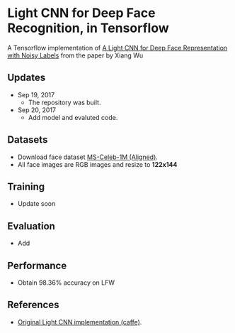 #  Light CNN for Deep Face Recognition, in Tensorflow
A Tensorflow implementation of [A Light CNN for Deep Face Representation with Noisy Labels](https://arxiv.org/abs/1511.02683) from the paper by Xiang Wu 

## Updates
- Sep 19, 2017
	- The repository was built.
- Sep 20, 2017
	- Add model and evaluted code.

## Datasets
- Download face dataset [MS-Celeb-1M (Aligned)](http://www.msceleb.org/download/aligned).
- All face images are RGB images and resize to **122x144** 

## Training 
- Update soon

## Evaluation
- Add

## Performance
- Obtain 98.36% accuracy on LFW

## References
- [Original Light CNN implementation (caffe)](https://github.com/AlfredXiangWu/face_verification_experiment).
